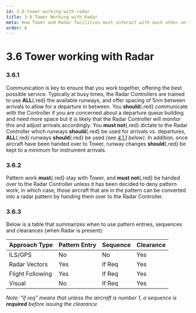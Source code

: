 ```yaml
---
id: 3.6-tower-working-with-radar
title: 3.6 Tower Working with Radar
meta: How Tower and Radar facilities must interact with each other on Infinite Flight.
order: 6
---
```


# 3.6  Tower working with Radar

 

### 3.6.1    

Communication is key to ensure that you work together, offering the best possible service. Typically at busy times, the Radar Controllers are trained to use **ALL**{.red} the available runways, and offer spacing of 5nm between arrivals to allow for a departure in between. You **should**{.red} communicate with the Controller if you are concerned about a departure queue building and need more space but it is likely that the Radar Controller will monitor this and adjust arrivals accordingly. You **must not**{.red} dictate to the Radar Controller which runways **should**{.red} be used for arrivals vs. departures, **ALL**{.red} runways **should**{.red} be used *(see [4.1.1](/guide/atc-manual/4.-atis/4.1-atis#4.1.1) below)*. In addition, once aircraft have been handed over to Tower, runway changes **should**{.red} be kept to a minimum for instrument arrivals.



### 3.6.2    

Pattern work **must**{.red} stay with Tower, and **must not**{.red} be handed over to the Radar Controller unless it has been decided to deny pattern work; in which case, those aircraft that are in the pattern can be converted into a radar pattern by handing them over to the Radar Controller.

 

### 3.6.3    

Below is a table that summarizes when to use pattern entries, sequences and clearances (when Radar is present):

 

| **Approach  Type** | **Pattern Entry** | **Sequence** | **Clearance** |
| ------------------ | ----------------- | ------------ | ------------- |
| ILS/GPS            | No                | No           | Yes           |
| Radar Vectors      | Yes               | If  Req      | Yes           |
| Flight Following   | Yes               | If  Req      | Yes           |
| Visual             | No                | If  Req      | Yes           |

*Note: "if req" means that unless the aircraft is number 1, a sequence is **required** before issuing the clearance*


